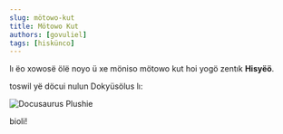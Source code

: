 ```yaml
---
slug: mötowo-kut
title: Mötowo Kut
authors: [govuliel]
tags: [hiskünco]
---
```


lı ëo xowosë ölë noyo ü xe möniso mötowo kut hoi yogö zentık **Hisyëö**.

toswil yë döcui nulun Dokyüsölus lı:

![Docusaurus Plushie](./docusaurus-plushie-banner.jpeg)

bioli!
